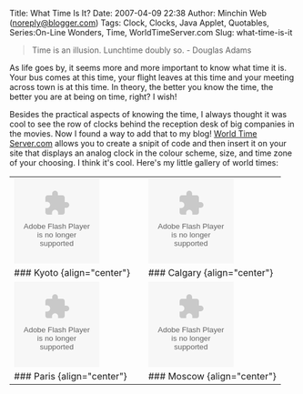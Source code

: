Title: What Time Is It?
Date: 2007-04-09 22:38
Author: Minchin Web (noreply@blogger.com)
Tags: Clock, Clocks, Java Applet, Quotables, Series:On-Line Wonders, Time, WorldTimeServer.com
Slug: what-time-is-it

> Time is an illusion. Lunchtime doubly so. - Douglas Adams

As life goes by, it seems more and more important to know what time it
is. Your bus comes at this time, your flight leaves at this time and
your meeting across town is at this time. In theory, the better you know
the time, the better you are at being on time, right? I wish!

Besides the practical aspects of knowing the time, I always thought it
was cool to see the row of clocks behind the reception desk of big
companies in the movies. Now I found a way to add that to my blog!
[World Time Server.com](http://www.worldtimeserver.com/) allows you to
create a snipit of code and then insert it on your site that displays an
analog clock in the colour scheme, size, and time zone of your choosing.
I think it's cool. Here's my little gallery of world times:

<p>
<center>
<table border="0" cellspacing="0" cellpadding="0">
</p>
<p>
<tr>
</p>
<p>
<td>
<embed src="http://www.worldtimeserver.com/clocks/wtsclock001.swf?color=559966&amp;wtsid=JP" width="150" height="150" wmode="transparent" type="application/x-shockwave-flash">
</embed>
</td>
</p>
<p>
<td>
</td>
</p>
<p>
<td>
<embed src="http://www.worldtimeserver.com/clocks/wtsclock001.swf?color=559966&amp;wtsid=CA-AB" width="150" height="150" wmode="transparent" type="application/x-shockwave-flash">
</embed>
</td>
</tr>
</p>
<p>
<tr>
</p>
<p>
<td>
### Kyoto {align="center"}

</td>
</p>
<p>
<td>
</td>
</p>
<p>
<td>
### Calgary {align="center"}

</td>
</p>
<p>
<tr>
<td>
<embed src="http://www.worldtimeserver.com/clocks/wtsclock001.swf?color=559966&amp;wtsid=FR" width="150" height="150" wmode="transparent" type="application/x-shockwave-flash">
</embed>
</td>
</p>
<p>
<td>
</td>
</p>
<p>
<td>
<embed src="http://www.worldtimeserver.com/clocks/wtsclock001.swf?color=559966&amp;wtsid=RU-MOW" width="150" height="150" wmode="transparent" type="application/x-shockwave-flash">
</embed>
</td>
</p>
<p>
</tr>
</p>
<p>
<td>
### Paris {align="center"}

</td>
</p>
<p>
<td>
</td>
</p>
<p>
<td>
### Moscow {align="center"}

</td>
</tr>
</p>
<p>
</table>
</center>
</p>
</p>

